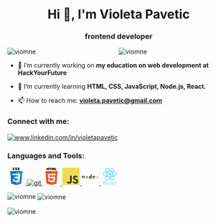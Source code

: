 <h1 align="center">Hi 👋, I'm Violeta Pavetic</h1>
<h3 align="center">frontend developer</h3>

<p align="center"> <img src="https://komarev.com/ghpvc/?username=viomne&label=Profile%20views&color=0e75b6&style=flat" alt="viomne" align="left"> <img src="https://www.codewars.com/users/VioMNE/badges/micro" alt="viomne" /> </p>

- 🔭 I’m currently working on **my education on web development at HackYourFuture**

- 🌱 I’m currently learning **HTML, CSS, JavaScript, Node.js, React.**

- 📫 How to reach me: **violeta.pavetic@gmail.com**


<h3 align="left">Connect with me:</h3>
<p align="left">
<a href="https://linkedin.com/in/violetapavetic" target="blank"><img align="center" src="https://raw.githubusercontent.com/rahuldkjain/github-profile-readme-generator/master/src/images/icons/Social/linked-in-alt.svg" alt="www.linkedin.com/in/violetapavetic" height="30" width="40" /></a>
</p>

<h3 align="left">Languages and Tools:</h3>
<p align="left"> <a href="https://www.w3schools.com/css/" target="_blank" rel="noreferrer"> <img src="https://raw.githubusercontent.com/devicons/devicon/master/icons/css3/css3-original-wordmark.svg" alt="css3" width="40" height="40"/> </a> <a href="https://git-scm.com/" target="_blank" rel="noreferrer"> <img src="https://www.vectorlogo.zone/logos/git-scm/git-scm-icon.svg" alt="git" width="40" height="40"/> </a> <a href="https://www.w3.org/html/" target="_blank" rel="noreferrer"> <img src="https://raw.githubusercontent.com/devicons/devicon/master/icons/html5/html5-original-wordmark.svg" alt="html5" width="40" height="40"/> </a> <a href="https://developer.mozilla.org/en-US/docs/Web/JavaScript" target="_blank" rel="noreferrer"> <img src="https://raw.githubusercontent.com/devicons/devicon/master/icons/javascript/javascript-original.svg" alt="javascript" width="40" height="40"/> </a> <a href="https://nodejs.org" target="_blank" rel="noreferrer"> <img src="https://raw.githubusercontent.com/devicons/devicon/master/icons/nodejs/nodejs-original-wordmark.svg" alt="nodejs" width="40" height="40"/> </a> <a href="https://reactjs.org/" target="_blank" rel="noreferrer"> <img src="https://raw.githubusercontent.com/devicons/devicon/master/icons/react/react-original-wordmark.svg" alt="react" width="40" height="40"/> </a> </p>

<p><img align="left" src="https://github-readme-stats.vercel.app/api/top-langs?username=viomne&show_icons=true&locale=en&layout=compact" alt="viomne" /></p>

<p>&nbsp;<img align="center" src="https://github-readme-stats.vercel.app/api?username=viomne&show_icons=true&locale=en" alt="viomne" /></p>

<p><img align="center" src="https://github-readme-streak-stats.herokuapp.com/?user=viomne&" alt="viomne" /></p>

<!--
**VioMNE/VioMNE** is a ✨ _special_ ✨ repository because its `README.md` (this file) appears on your GitHub profile.

Here are some ideas to get you started:
- 👯 I’m looking to collaborate on ...
- 🤔 I’m looking for help with ...
- 💬 Ask me about ...
- 📫 How to reach me: ...
- 😄 Pronouns: ...
- ⚡ Fun fact: ...
-->
